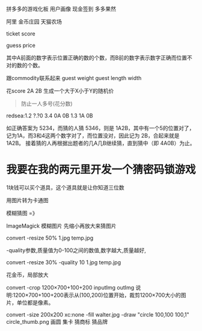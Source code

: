 
拼多多的游戏化板
用户画像 
现金签到
多多果然


阿里
金币庄园
天猫农场


ticket score 

guess price

其中A前面的数字表示位置正确的数的个数，而B前的数字表示数字正确而位置不对的数的个数。

跟commodity联系起来
guest weight
guest length width

>>>>>>>>>>>>>>>>
花score
2A 2B 生成一个大于X小于Y的随机价


> 防止一人多号(花分数)


redsea:1.2
?.?0
3.4 0A 0B
1.3 1A 0B


如正确答案为 5234，而猜的人猜 5346，则是 1A2B，其中有一个5的位置对了，记为1A，而3和4这两个数字对了，而位置没对，因此记为 2B，合起来就是 1A2B。
接着猜的人再根据出题者的几A几B继续猜，直到猜中（即 4A0B）为止。

# 我要在我的两元里开发一个猜密码锁游戏

1块钱可以买个道具，这个道具就是让你知道三位数


用图片转为卡通图

模糊猜图 =》

ImageMagick  模糊图片  先缩小再放大来猜图片


convert -resize 50% 1.jpg temp.jpg

-quality参数,质量值为0-100之间的数值,数字越大,质量越好,

convert -resize 30% -quality 10 1.jpg temp.jpg


花金币，局部放大

convert -crop 1200×700+100+200 inputImg outImg
说明:1200×700+100+200表示从(100,200)位置开始，裁剪1200×700大小的图片，单位都是像素。


convert -size 200x200 xc:none -fill walter.jpg -draw "circle 100,100 100,1" circle_thumb.png
画圆
集卡
猜商标
猜品牌






























